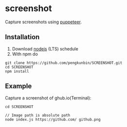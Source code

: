 # screenshot

Capture screenshots using [puppeteer](https://developers.google.com/web/tools/puppeteer/get-started).

## Installation
1. Download [nodejs](https://nodejs.org/en/) (LTS) schedule
2. With npm do
```
git clone https://github.com/pengkunbin/SCREENSHOT.git
cd SCREENSHOT
npm install
```

## Example

Capture a screenshot of ghub.io(Terminal):
```
cd SCREENSHOT

// Image path is absolute path
node index.js https://github.com/ github.png
```